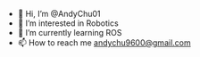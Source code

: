 - 👋 Hi, I’m @AndyChu01
- 👀 I’m interested in Robotics
- 🌱 I’m currently learning ROS
- 📫 How to reach me andychu9600@gmail.com
